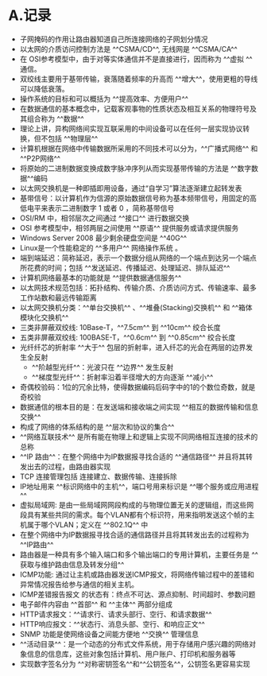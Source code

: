 # A.记录
* 子网掩码的作用让路由器知道自己所连接网络的子网划分情况
* 以太网的介质访问控制方法是 ^^CSMA/CD^^, 无线网是 ^^CSMA/CA^^
* 在 OSI参考模型中，由于对等实体通信并不是直接进行，因而称为 ^^虚拟  ^^通信。
* 双绞线主要用于基带传输，衰落随着频率的升高而 ^^增大^^，使用更粗的导线可以降低衰落。
* 操作系统的目标和可以概括为 ^^提高效率、方便用户^^
* 在数据通信的基本概念中，记载客观事物的性质状态及相互关系的物理符号及其组合称为 ^^数据^^
* 理论上讲，异构⽹络间实现互联采⽤的中间设备可以在任何⼀层实现协议转换，但不包括 ^^物理层^^
* 计算机根据在网络中传输数据所采用的不同技术可以分为，^^广播式网络^^ 和 ^^P2P网络^^
* 将原始的⼆进制数据变换成数字脉冲序列从⽽实现基带传输的⽅法是 ^^数字数据^^编码
* 以太⽹交换机是⼀种即插即⽤设备，通过“自学习”算法逐渐建⽴起转发表
* 基带信号：以计算机作为信源的原始数据信号称为基本频带信号，用固定的高低电平来表示二进制数字 1 或者 0 ，简称基带信号
* OSI/RM 中，相邻层次之间通过 ^^接口^^ 进行数据交换
* OSI 参考模型中，相邻两层之间使用 ^^原语^^ 提供服务或请求提供服务
* Windows Server 2008 最少剩余硬盘空间是 ^^40G^^
* Linux是一个性能稳定的 ^^多用户^^ 网络操作系统 。
* 端到端延迟：简称延迟，表示一个数据分组从网络的一个端点到达另一个端点所花费的时间；包括 ^^发送延迟、传播延迟、处理延迟、排队延迟^^
* 计算机网络最基本的功能就是 ^^提供数据通信服务^^
* 以太网技术规范包括：拓扑结构、传输介质、介质访问方式、传输速率、最多工作站数和最远传输距离
* 以太网交换机分类：^^单台交换机^^ 、^^堆叠(Stacking)交换机^^ 和 ^^箱体模块化交换机^^
* 三类非屏蔽双绞线: 10Base-T，^^7.5cm^^ 到 ^^10cm^^ 绞合长度
* 五类非屏蔽双绞线: 100BASE-T，^^0.6cm^^ 到 ^^0.85cm^^ 绞合长度
* 光纤纤芯的折射率 ^^大于^^ 包层的折射率，进入纤芯的光会在两层的边界发生全反射
    * ^^阶越型光纤^^：光波只在 ^^边界^^ 发生反射
    * ^^梯度型光纤^^：折射率沿着半径增大的方向逐渐 ^^减小^^
* 奇偶校验码：1位的冗余比特，使得数据编码后码字中的1的个数位奇数，就是奇校验
* 数据通信的根本目的是：在发送端和接收端之间实现 ^^相互的数据传输和信息交换^^
* 构成了网络的体系结构的是 ^^层次和协议的集合^^
* ^^网络互联技术^^ 是所有能在物理上和逻辑上实现不同网络相互连接的技术的总称 
* ^^IP 路由^^：在整个网络中为IP数据报寻找合适的 ^^通信路径^^ 并且将其转发出去的过程，由路由器实现
* TCP 连接管理包括 连接建立、数据传输、连接拆除
* IP地址用来 ^^标识网络中的主机^^，端口号用来标识是 ^^哪个服务或应用进程^^
* 虚拟局域网: 是由一些局域网网段构成的与物理位置无关的逻辑组，而这些网段具有某些共同的需求。每个VLAN都有个标识符，用来指明发送这个帧的主机属于哪个VLAN；定义在 ^^802.1Q^^ 中
* 在整个网络中为IP数据报寻找合适的通信路径并且将其转发出去的过程称为 ^^IP路由^^
* 路由器是一种具有多个输入端口和多个输出端口的专用计算机，主要任务是 ^^获取与维护路由信息及转发分组^^
* ICMP功能: 通过让主机或路由器发送ICMP报文，将网络传输过程中的差错和异常情况报告给参与通信的相关主机。
* ICMP差错报告报文 的状态有：终点不可达、源点抑制、时间超时、参数问题
* 电子邮件内容由 ^^首部^^ 和 ^^主体^^ 两部分组成
* HTTP请求报文：^^请求行、请求头部行、空行、和请求数据^^
* HTTP响应报文：^^状态行、消息头部、空行、和响应正文^^
* SNMP 功能是使网络设备之间能方便地 ^^交换^^ 管理信息
* ^^活动目录^^：是一个动态的分布式文件系统，用于存储用户感兴趣的网络对象信息的信息库，这些对象包括计算机、用户账户、打印机和服务器等
* 实现数字签名分为 ^^对称密钥签名^^和^^公钥签名^^，公钥签名更容易实现